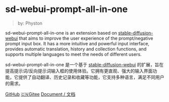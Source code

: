 <!-- _coverpage.md -->

# sd-webui-prompt-all-in-one

> by: Physton

sd-webui-prompt-all-in-one is an extension based on [stable-diffusion-webui](https://github.com/AUTOMATIC1111/stable-diffusion-webui) that aims to improve the user experience of the prompt/negative prompt input box. It has a more intuitive and powerful input interface, provides automatic translation, history and collection functions, and supports multiple languages to meet the needs of different users.

sd-webui-prompt-all-in-one 是一个基于 [stable-diffusion-webui](https://github.com/AUTOMATIC1111/stable-diffusion-webui) 的扩展，旨在提高提示词/反向提示词输入框的使用体验。它拥有更直观、强大的输入界面功能，它提供了自动翻译、历史记录和收藏等功能，它支持多种语言，满足不同用户的需求。

[GitHub](https://github.com/Physton/sd-webui-prompt-all-in-one)
[🇨🇳Gitee](https://gitee.com/physton/sd-webui-prompt-all-in-one)
[Document / 文档](Installation.md#installation)